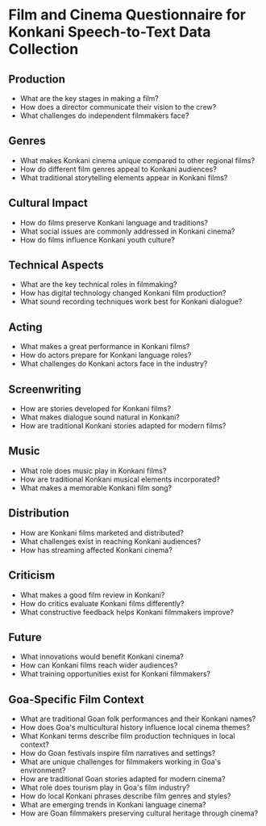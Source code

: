 # Film and Cinema Questionnaire for Konkani Speech-to-Text Data Collection

## Production

- What are the key stages in making a film?
- How does a director communicate their vision to the crew?
- What challenges do independent filmmakers face?

## Genres

- What makes Konkani cinema unique compared to other regional films?
- How do different film genres appeal to Konkani audiences?
- What traditional storytelling elements appear in Konkani films?

## Cultural Impact

- How do films preserve Konkani language and traditions?
- What social issues are commonly addressed in Konkani cinema?
- How do films influence Konkani youth culture?

## Technical Aspects

- What are the key technical roles in filmmaking?
- How has digital technology changed Konkani film production?
- What sound recording techniques work best for Konkani dialogue?

## Acting

- What makes a great performance in Konkani films?
- How do actors prepare for Konkani language roles?
- What challenges do Konkani actors face in the industry?

## Screenwriting

- How are stories developed for Konkani films?
- What makes dialogue sound natural in Konkani?
- How are traditional Konkani stories adapted for modern films?

## Music

- What role does music play in Konkani films?
- How are traditional Konkani musical elements incorporated?
- What makes a memorable Konkani film song?

## Distribution

- How are Konkani films marketed and distributed?
- What challenges exist in reaching Konkani audiences?
- How has streaming affected Konkani cinema?

## Criticism

- What makes a good film review in Konkani?
- How do critics evaluate Konkani films differently?
- What constructive feedback helps Konkani filmmakers improve?

## Future

- What innovations would benefit Konkani cinema?
- How can Konkani films reach wider audiences?
- What training opportunities exist for Konkani filmmakers?

## Goa-Specific Film Context

- What are traditional Goan folk performances and their Konkani names?
- How does Goa's multicultural history influence local cinema themes?
- What Konkani terms describe film production techniques in local context?
- How do Goan festivals inspire film narratives and settings?
- What are unique challenges for filmmakers working in Goa's environment?
- How are traditional Goan stories adapted for modern cinema?
- What role does tourism play in Goa's film industry?
- How do local Konkani phrases describe film genres and styles?
- What are emerging trends in Konkani language cinema?
- How are Goan filmmakers preserving cultural heritage through cinema?
